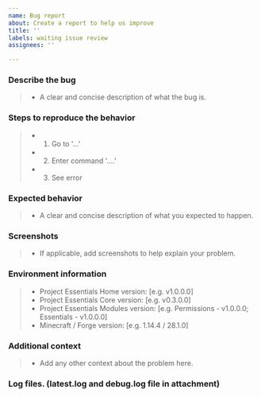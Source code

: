 ```yaml
---
name: Bug report
about: Create a report to help us improve
title: ''
labels: waiting issue review
assignees: ''

---
```


### Describe the bug
> - A clear and concise description of what the bug is. 

### Steps to reproduce the behavior
> - 1. Go to '...'
> - 2. Enter command '....'
> - 3. See error

### Expected behavior
> - A clear and concise description of what you expected to happen.

### Screenshots
> - If applicable, add screenshots to help explain your problem.

### Environment information
> - Project Essentials Home version: [e.g. v1.0.0.0]
> - Project Essentials Core version: [e.g. v0.3.0.0]
> - Project Essentials Modules version: [e.g. Permissions - v1.0.0.0; Essentials - v1.0.0.0]
> - Minecraft / Forge version: [e.g. 1.14.4 / 28.1.0]

### Additional context
> - Add any other context about the problem here.

### Log files. (latest.log and debug.log file in attachment)
